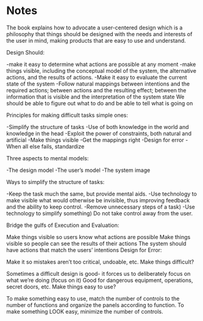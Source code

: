 # Notes

The book explains how to advocate a user-centered design which is a philosophy that things should be designed with the needs and interests of the user in mind, making products that are easy to use and understand.

Design Should:

-make it easy to determine what actions are possible at any moment
-make things visible, including the conceptual model of the system, the alternative actions, and the results of actions.
-Make it easy to evaluate the current state of the system
-Follow natural mappings between intentions and the required actions; between actions and the resulting effect; between the information that is visible and the interpretation of the system state
We should be able to figure out what to do and be able to tell what is going on

Principles for making difficult tasks simple ones:

-Simplify the structure of tasks
-Use of both knowledge in the world and knowledge in the head
-Exploit the power of constraints, both natural and artificial
-Make things visible
-Get the mappings right
-Design for error
-When all else fails, standardize

Three aspects to mental models: 

-The design model 
-The user’s model 
-The system image 

Ways to simplify the structure of tasks:

-Keep the task much the same, but provide mental aids.
-Use technology to make visible what would otherwise be invisible, thus improving feedback and the ability to keep control.
-Remove unnecessary steps of a task)
-Use technology to simplify something)
Do not take control away from the user.

Bridge the gulfs of Execution and Evaluation:

Make things visible so users know what actions are possible
Make things visible so people can see the results of their actions
The system should have actions that match the users’ intentions
Design for Error:

Make it so mistakes aren’t too critical, undoable, etc.
Make things difficult?

Sometimes a difficult design is good- it forces us to deliberately focus on what we’re doing (focus on it)
Good for dangerous equipment, operations, secret doors, etc.
Make things easy to use? 

To make something easy to use, match the number of controls to the number of functions and organize the panels according to function. 
To make something LOOK easy, minimize the number of controls.

